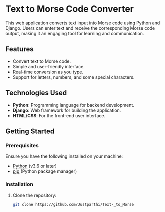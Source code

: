 # Text to Morse Code Converter

This web application converts text input into Morse code using Python and Django. Users can enter text and receive the corresponding Morse code output, making it an engaging tool for learning and communication.

## Features

- Convert text to Morse code.
- Simple and user-friendly interface.
- Real-time conversion as you type.
- Support for letters, numbers, and some special characters.

## Technologies Used

- **Python**: Programming language for backend development.
- **Django**: Web framework for building the application.
- **HTML/CSS**: For the front-end user interface.

## Getting Started

### Prerequisites

Ensure you have the following installed on your machine:

- [Python](https://www.python.org/downloads/) (v3.6 or later)
- [pip](https://pip.pypa.io/en/stable/) (Python package manager)

### Installation

1. Clone the repository:

   ```bash
   git clone https://github.com/Justparthi/Text-_to_Morse
